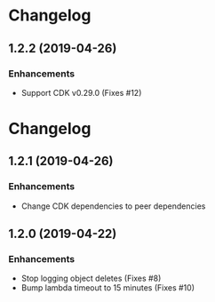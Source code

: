 # Changelog

## 1.2.2 (2019-04-26)

### Enhancements

- Support CDK v0.29.0 (Fixes #12)

# Changelog

## 1.2.1 (2019-04-26)

### Enhancements

- Change CDK dependencies to peer dependencies

## 1.2.0 (2019-04-22)

### Enhancements

- Stop logging object deletes (Fixes #8)
- Bump lambda timeout to 15 minutes (Fixes #10)

